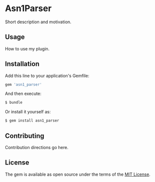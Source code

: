 # Asn1Parser
Short description and motivation.

## Usage
How to use my plugin.

## Installation
Add this line to your application's Gemfile:

```ruby
gem 'asn1_parser'
```

And then execute:
```bash
$ bundle
```

Or install it yourself as:
```bash
$ gem install asn1_parser
```

## Contributing
Contribution directions go here.

## License
The gem is available as open source under the terms of the [MIT License](http://opensource.org/licenses/MIT).
